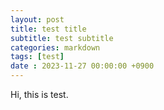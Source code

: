 ```yaml
---
layout: post
title: test title
subtitle: test subtitle
categories: markdown
tags: [test]
date : 2023-11-27 00:00:00 +0900
---
```


Hi, this is test.